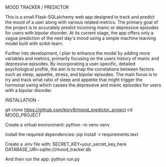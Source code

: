 MOOD TRACKER / PREDICTOR





This is a small Flask-SQLalchemy web app designed to track and predict the mood of a user along with various related metrics.
The primary goal of the project is to accurately predict incoming manic or depressive episodes for users with bipolar disorder.
At its current stage, the app offers only a vague prediction of the next day's mood using a simple machine learning model built with scikit-learn.

Further into development, I plan to enhance the model by adding more variables and metrics, primarily focusing on the users history of manic and depressive episodes. 
By incorporating a user-specific, detailed psychological profile, the aim is to map the correlations between factors such as sleep, appetite, stress, and bipolar episodes. 
The main focus is to try and track what ratio of sleep and appetite that might trigger the hormonal swing which causes the depressive and manic episodes for users with a bipolar disorder. 
 

INSTALLATION -

git clone https://github.com/korv9/mood_predictor_project
cd MOOD_PROJECT

Create a virtual environment:
python -m venv venv

Install the required dependencies:
pip install -r requirements.text

Create a .env file with:
SECRET_KEY=your_secret_key_here
DATABASE_URI=sqlite:///mood_tracker.db

And then run the app:
python run.py

